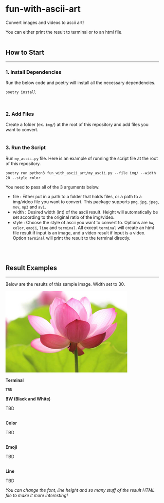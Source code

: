 # fun-with-ascii-art
Convert images and videos to ascii art!

You can either print the result to terminal or to an html file.
<br />
<br />

## **How to Start**
---
### 1. Install Dependencies
Run the below code and poetry will install all the necessary dependencies.
```
poetry install
```
<br />

### 2. Add Files
Create a folder (ex. `img/`) at the root of this repository and add files you want to convert.
<br /> <br />

### 3. Run the Script
Run `my_ascii.py` file.
Here is an example of running the script file at the root of this repository.
```
poetry run python3 fun_with_ascii_art/my_ascii.py --file img/ --width 20 --style color
```

You need to pass all of the 3 arguments below.
- file : Either put in a path to a folder that holds files, or a path to a img/video file you want to convert. This package supports `png`, `jpg`, `jpeg`, `mov`, `mp3` and `avi`.
- width : Desired width (int) of the ascii result. Height will automatically be set according to the original ratio of the img/video.
- style : Choose the style of ascii you want to convert to. Options are `bw`, `color`, `emoji`, `line` and `terminal`. All except `terminal` will create an html file result if input is an image, and a video result if input is a video. Option `terminal` will print the result to the terminal directly.

<br /> <br />
## **Result Examples**
---
Below are the results of this sample image. Width set to 30.

<img src="img/flower.jpeg" alt="drawing" width="400"/>


**Terminal**
```
TBD
```

**BW (Black and White)**

TBD
<br /> <br />

**Color**

TBD
<br /> <br />

**Emoji**

TBD
<br /> <br />

**Line**

TBD


*You can change the font, line height and so many stuff of the result HTML file to make it more interesting!*